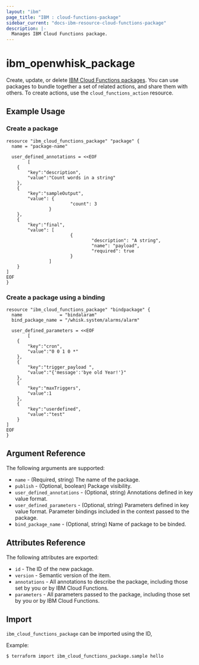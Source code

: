 ```yaml
---
layout: "ibm"
page_title: "IBM : cloud-functions-package"
sidebar_current: "docs-ibm-resource-cloud-functions-package"
description: |-
  Manages IBM Cloud Functions package.
---
```


# ibm\_openwhisk_package

Create, update, or delete [IBM Cloud Functions packages](https://console.bluemix.net/docs/openwhisk/openwhisk_packages.html#openwhisk_packages). You can use packages to bundle together a set of related actions, and share them with others. To create actions, use the `cloud_functions_action` resource.

## Example Usage

### Create a package

```hcl
resource "ibm_cloud_functions_package" "package" {
  name = "package-name"

  user_defined_annotations = <<EOF
        [
    {
        "key":"description",
        "value":"Count words in a string"
    },
    {
        "key":"sampleOutput",
        "value": {
                        "count": 3
                }
    },
    {
        "key":"final",
        "value": [
                        {
                                "description": "A string",
                                "name": "payload",
                                "required": true
                        }
                ]
    }
]
EOF
}
```

### Create a package using a binding

``` hcl
resource "ibm_cloud_functions_package" "bindpackage" {
  name              = "bindalaram"
  bind_package_name = "/whisk.system/alarms/alarm"

  user_defined_parameters = <<EOF
        [
    {
        "key":"cron",
        "value":"0 0 1 0 *"
    },
    {
        "key":"trigger_payload ",
        "value":"{'message':'bye old Year!'}"
    },
    {
        "key":"maxTriggers",
        "value":1
    },
    {
        "key":"userdefined",
        "value":"test"
    }
]
EOF
}

```

## Argument Reference

The following arguments are supported:

* `name` - (Required, string) The name of the package.
* `publish` - (Optional, boolean) Package visibility.
* `user_defined_annotations` - (Optional, string) Annotations defined in key value format.
* `user_defined_parameters` - (Optional, string) Parameters defined in key value format. Parameter bindings included in the context passed to the package.
* `bind_package_name` - (Optional, string) Name of package to be binded.

## Attributes Reference

The following attributes are exported:

* `id` - The ID of the new package.
* `version` - Semantic version of the item.
* `annotations` -  All annotations to describe the package, including those set by you or by IBM Cloud Functions.
* `parameters` - All parameters passed to the package, including those set by you or by IBM Cloud Functions.

## Import

`ibm_cloud_functions_package` can be imported using the ID, 

Example:
```
$ terraform import ibm_cloud_functions_package.sample hello

```

